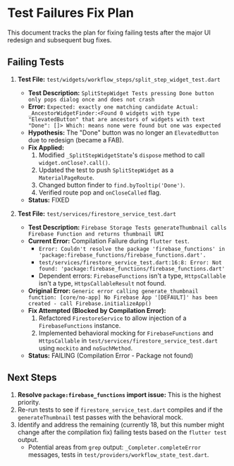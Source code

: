 # Test Failures Fix Plan

This document tracks the plan for fixing failing tests after the major UI redesign and subsequent bug fixes.

## Failing Tests

1.  **Test File:** `test/widgets/workflow_steps/split_step_widget_test.dart`
    *   **Test Description:** `SplitStepWidget Tests pressing Done button only pops dialog once and does not crash`
    *   **Error:** `Expected: exactly one matching candidate Actual: _AncestorWidgetFinder:<Found 0 widgets with type "ElevatedButton" that are ancestors of widgets with text "Done": []> Which: means none were found but one was expected`
    *   **Hypothesis:** The "Done" button was no longer an `ElevatedButton` due to redesign (became a FAB).
    *   **Fix Applied:**
        1.  Modified `_SplitStepWidgetState`'s `dispose` method to call `widget.onClose?.call()`.
        2.  Updated the test to push `SplitStepWidget` as a `MaterialPageRoute`.
        3.  Changed button finder to `find.byTooltip('Done')`.
        4.  Verified route pop and `onCloseCalled` flag.
    *   **Status:** FIXED

2.  **Test File:** `test/services/firestore_service_test.dart`
    *   **Test Description:** `Firebase Storage Tests generateThumbnail calls Firebase Function and returns thumbnail URI`
    *   **Current Error:** Compilation Failure during `flutter test`.
        *   `Error: Couldn't resolve the package 'firebase_functions' in 'package:firebase_functions/firebase_functions.dart'.`
        *   `test/services/firestore_service_test.dart:16:8: Error: Not found: 'package:firebase_functions/firebase_functions.dart'`
        *   Dependent errors: `FirebaseFunctions` isn't a type, `HttpsCallable` isn't a type, `HttpsCallableResult` not found.
    *   **Original Error:** `Generic error calling generate_thumbnail function: [core/no-app] No Firebase App '[DEFAULT]' has been created - call Firebase.initializeApp()`
    *   **Fix Attempted (Blocked by Compilation Error):** 
        1.  Refactored `FirestoreService` to allow injection of a `FirebaseFunctions` instance.
        2.  Implemented behavioral mocking for `FirebaseFunctions` and `HttpsCallable` in `test/services/firestore_service_test.dart` using `mockito` and `noSuchMethod`.
    *   **Status:** FAILING (Compilation Error - Package not found)

## Next Steps

1.  **Resolve `package:firebase_functions` import issue:** This is the highest priority.
2.  Re-run tests to see if `firestore_service_test.dart` compiles and if the `generateThumbnail` test passes with the behavioral mock.
3.  Identify and address the remaining (currently 18, but this number might change after the compilation fix) failing tests based on the `flutter test` output.
    *   Potential areas from `grep` output: `_Completer.completeError` messages, tests in `test/providers/workflow_state_test.dart`. 